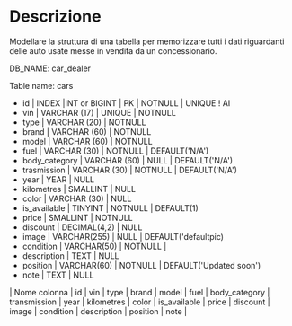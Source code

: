 # Descrizione 
Modellare la struttura di una tabella per memorizzare tutti i dati riguardanti delle auto usate messe in vendita da un concessionario.

DB_NAME: car_dealer

Table name: cars

- id | INDEX |INT or BIGINT | PK | NOTNULL | UNIQUE ! AI
- vin | VARCHAR (17) | UNIQUE | NOTNULL
- type | VARCHAR (20) | NOTNULL
- brand | VARCHAR (60) | NOTNULL
- model | VARCHAR (60) | NOTNULL
- fuel | VARCHAR (30) | NOTNULL | DEFAULT('N/A')
- body_category | VARCHAR (60) | NULL | DEFAULT('N/A')
- trasmission | VARCHAR (30) | NOTNULL | DEFAULT('N/A')
- year | YEAR | NULL 
- kilometres | SMALLINT | NULL 
- color | VARCHAR (30) | NULL
- is_available | TINYINT | NOTNULL | DEFAULT(1)
- price | SMALLINT | NOTNULL
- discount | DECIMAL(4,2) | NULL
- image | VARCHAR(255) | NULL |  DEFAULT('defaultpic)
- condition | VARCHAR(50) | NOTNULL |
- description | TEXT | NULL
- position | VARCHAR(60) | NOTNULL |  DEFAULT('Updated soon')
- note | TEXT | NULL


| Nome colonna   | id             | vin            | type           | brand          | model          | fuel           | body_category  | transmission   | year    | kilometres | color         | is_available   | price  | discount | image               | condition       | description    | position                      | note   |
